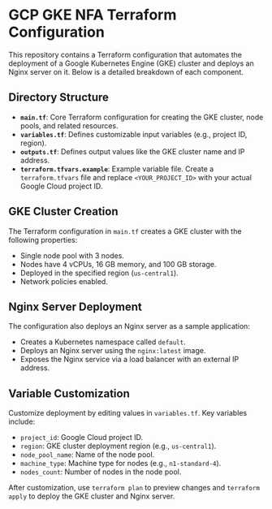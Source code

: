 # GCP GKE NFA Terraform Configuration

This repository contains a Terraform configuration that automates the deployment of a Google Kubernetes Engine (GKE) cluster and deploys an Nginx server on it. Below is a detailed breakdown of each component.

## Directory Structure

- **`main.tf`**: Core Terraform configuration for creating the GKE cluster, node pools, and related resources.
- **`variables.tf`**: Defines customizable input variables (e.g., project ID, region).
- **`outputs.tf`**: Defines output values like the GKE cluster name and IP address.
- **`terraform.tfvars.example`**: Example variable file. Create a `terraform.tfvars` file and replace `<YOUR_PROJECT_ID>` with your actual Google Cloud project ID.

## GKE Cluster Creation

The Terraform configuration in `main.tf` creates a GKE cluster with the following properties:

- Single node pool with 3 nodes.
- Nodes have 4 vCPUs, 16 GB memory, and 100 GB storage.
- Deployed in the specified region (`us-central1`).
- Network policies enabled.

## Nginx Server Deployment

The configuration also deploys an Nginx server as a sample application:

- Creates a Kubernetes namespace called `default`.
- Deploys an Nginx server using the `nginx:latest` image.
- Exposes the Nginx service via a load balancer with an external IP address.

## Variable Customization

Customize deployment by editing values in `variables.tf`. Key variables include:

- `project_id`: Google Cloud project ID.
- `region`: GKE cluster deployment region (e.g., `us-central1`).
- `node_pool_name`: Name of the node pool.
- `machine_type`: Machine type for nodes (e.g., `n1-standard-4`).
- `nodes_count`: Number of nodes in the node pool.

After customization, use `terraform plan` to preview changes and `terraform apply` to deploy the GKE cluster and Nginx server.

